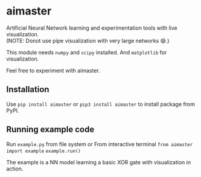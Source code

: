 aimaster
========

Artificial Neural Network learning and experimentation tools with live visualization.  
(NOTE: Donot use pipe visualization with very large networks 😅.)  
  
This module needs `numpy` and `scipy` installed.
And `matplotlib` for visualization.

Feel free to experiment with aimaster.  

## Installation

Use `pip install aimaster` or `pip3 install aimaster` to install package from PyPI.  

## Running example code

Run `example.py` from file system or
From interactive terminal
`from aimaster import example`
`example.run()`

The example is a NN model learning a basic XOR gate with visualization in action.